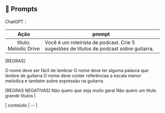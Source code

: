 ## 🧠 Prompts


ChatGPT：

|   Ação   | prompt                                                                                                                                                                                                                                                                         |
| :------: | ------------------------------------------------------------------------------------------------------------------------------------------------------------------------------------------------------------------------------------------------------------------------------ |
|  título: Melodic Drive | Você é um roteirista de podcast. Crie 5 sugestões de títulos de podcast sobre guitarra. 

[REGRAS]

O nome deve ser fácil de lembrar
O nome deve ter alguma palavra que lembre de guitarra
O nome deve conter referências a escala menor melódica e também sobre expressão na guitarra 

[REGRAS NEGATIVAS]
Não quero que seja muito geral
Não quero um título grande
títulos                                                        |

| conteúdo | -- |

